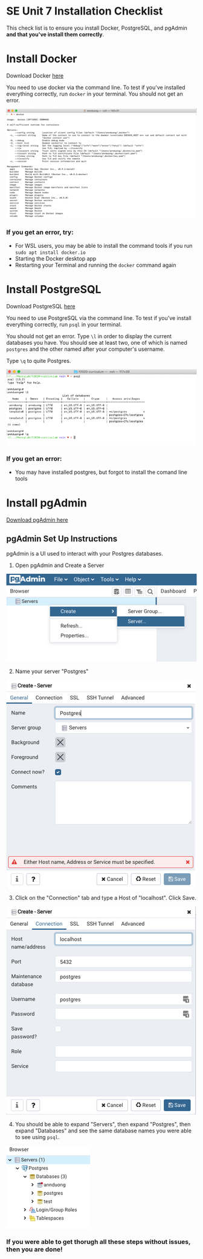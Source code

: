 # SE Unit 7 Installation Checklist
This check list is to ensure you install Docker, PostgreSQL, and pgAdmin **and that you've install them correctly**.

# Install Docker

Download Docker [here](https://docs.docker.com/get-docker/)

You need to use docker via the command line. To test if you've installed everything correctly, run `docker` in your terminal. You should not get an error.

![docker](./assets/docker.png)

### If you get an error, try:
* For WSL users, you may be able to install the command tools if you run `sudo apt install docker.io`
* Starting the Docker desktop app
* Restarting your Terminal and running the `docker` command again

# Install PostgreSQL

Download PostgreSQL [here](https://www.postgresql.org/download/)

You need to use PostgreSQL via the command line. To test if you've install everything correctly, run `psql` in your terminal.

You should not get an error. Type `\l` in order to display the current databases you have. You should see at least two, one of which is named `postgres` and the other named after your computer's username.

Type `\q` to quite Postgres.

![pg](./assets/postgres.png)

### If you get an error:
* You may have installed postgres, but forgot to install the comand line tools

# Install pgAdmin

[Download pgAdmin here](https://www.pgadmin.org/download/)

## pgAdmin Set Up Instructions

pgAdmin is a UI used to interact with your Postgres databases.

1. Open pgAdmin and Create a Server

![createServer](./assets/createServer.png)

2. Name your server "Postgres"

![name](./assets/name.png)

3. Click on the "Connection" tab and type a Host of "localhost". Click Save.

![localhost](./assets/localhost.png)

4. You should be able to expand "Servers", then expand "Postgres", then expand "Databases" and see the same database names you were able to see using `psql`.

![databases](./assets/databases.png)


### If you were able to get thorugh all these steps without issues, then you are done!
